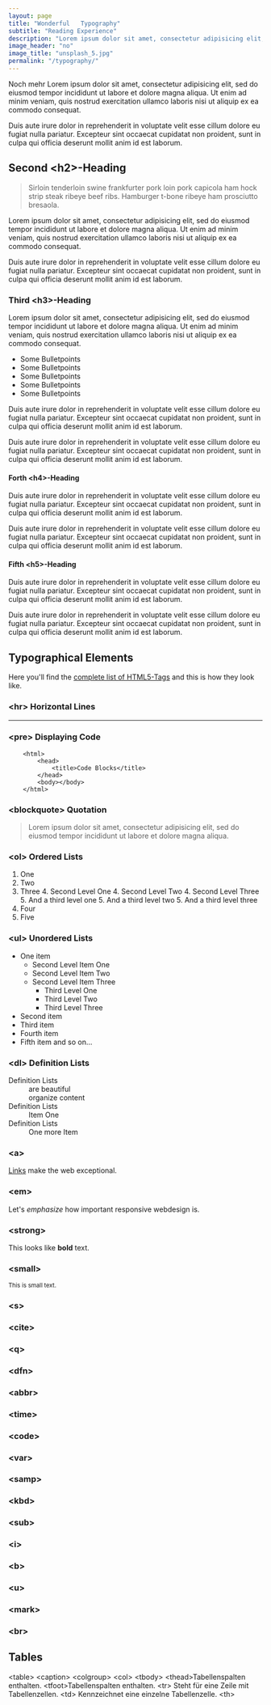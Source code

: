 ```yaml
---
layout: page
title: "Wonderful   Typography"
subtitle: "Reading Experience"
description: "Lorem ipsum dolor sit amet, consectetur adipisicing elit, sed do eiusmod tempor incididunt ut labore et dolore magna aliqua. Ut enim ad minim veniam, quis nostrud exercitation ullamco laboris nisi ut aliquip ex ea commodo consequat."
image_header: "no"
image_title: "unsplash_5.jpg"
permalink: "/typography/"
---
```

Noch mehr Lorem ipsum dolor sit amet, consectetur adipisicing elit, sed do eiusmod tempor incididunt ut labore et dolore magna aliqua. Ut enim ad minim veniam, quis nostrud exercitation ullamco laboris nisi ut aliquip ex ea commodo consequat. 

Duis aute irure dolor in reprehenderit in voluptate velit esse cillum dolore eu fugiat nulla pariatur. Excepteur sint occaecat cupidatat non proident, sunt in culpa qui officia deserunt mollit anim id est laborum.


## Second &lt;h2&gt;-Heading 

> Sirloin tenderloin swine frankfurter pork loin pork capicola ham hock strip steak ribeye beef ribs. Hamburger t-bone ribeye ham prosciutto bresaola.

Lorem ipsum dolor sit amet, consectetur adipisicing elit, sed do eiusmod tempor incididunt ut labore et dolore magna aliqua. Ut enim ad minim veniam, quis nostrud exercitation ullamco laboris nisi ut aliquip ex ea commodo consequat. 

Duis aute irure dolor in reprehenderit in voluptate velit esse cillum dolore eu fugiat nulla pariatur. Excepteur sint occaecat cupidatat non proident, sunt in culpa qui officia deserunt mollit anim id est laborum.



### Third &lt;h3&gt;-Heading 

Lorem ipsum dolor sit amet, consectetur adipisicing elit, sed do eiusmod tempor incididunt ut labore et dolore magna aliqua. Ut enim ad minim veniam, quis nostrud exercitation ullamco laboris nisi ut aliquip ex ea commodo consequat. 

* Some Bulletpoints
* Some Bulletpoints
* Some Bulletpoints
* Some Bulletpoints
* Some Bulletpoints

Duis aute irure dolor in reprehenderit in voluptate velit esse cillum dolore eu fugiat nulla pariatur. Excepteur sint occaecat cupidatat non proident, sunt in culpa qui officia deserunt mollit anim id est laborum.


Duis aute irure dolor in reprehenderit in voluptate velit esse cillum dolore eu fugiat nulla pariatur. Excepteur sint occaecat cupidatat non proident, sunt in culpa qui officia deserunt mollit anim id est laborum.



#### Forth &lt;h4&gt;-Heading

Duis aute irure dolor in reprehenderit in voluptate velit esse cillum dolore eu fugiat nulla pariatur. Excepteur sint occaecat cupidatat non proident, sunt in culpa qui officia deserunt mollit anim id est laborum.

Duis aute irure dolor in reprehenderit in voluptate velit esse cillum dolore eu fugiat nulla pariatur. Excepteur sint occaecat cupidatat non proident, sunt in culpa qui officia deserunt mollit anim id est laborum.


#### Fifth &lt;h5&gt;-Heading

Duis aute irure dolor in reprehenderit in voluptate velit esse cillum dolore eu fugiat nulla pariatur. Excepteur sint occaecat cupidatat non proident, sunt in culpa qui officia deserunt mollit anim id est laborum.

Duis aute irure dolor in reprehenderit in voluptate velit esse cillum dolore eu fugiat nulla pariatur. Excepteur sint occaecat cupidatat non proident, sunt in culpa qui officia deserunt mollit anim id est laborum.


## Typographical Elements

Here you'll find the [complete list of HTML5-Tags][1] and this is how they look like.

### &lt;hr&gt; Horizontal Lines
<hr>

### &lt;pre&gt; Displaying Code
~~~
    <html>
        <head>
            <title>Code Blocks</title>
        </head>
        <body></body>
    </html>
~~~

### &lt;blockquote&gt; Quotation
<blockquote>Lorem ipsum dolor sit amet, consectetur adipisicing elit, sed do eiusmod tempor incididunt ut labore et dolore magna aliqua.</blockquote>

### &lt;ol&gt; Ordered Lists
1. One
2. Two
3. Three
    4. Second Level One
    4. Second Level Two
    4. Second Level Three
        5. And a third level one
        5. And a third level two
        5. And a third level three
4. Four
5. Five

### &lt;ul&gt; Unordered Lists
- One item
    + Second Level Item One
    + Second Level Item Two
    + Second Level Item Three
        * Third Level One
        * Third Level Two
        * Third Level Three
- Second item
- Third item
- Fourth item
- Fifth item and so on...

### &lt;dl&gt; Definition Lists

<dl>
    <dt>Definition Lists</dt>
    <dd>are beautiful</dd>
    <dd>organize content</dd>
    <dt>Definition Lists</dt>
    <dd>Item One</dd>
    <dt>Definition Lists</dt>
    <dd>One more Item</dd>
</dl>

### &lt;a&gt;
[Links][2] make the web exceptional.


### &lt;em&gt;
Let's *emphasize* how important responsive webdesign is.

### &lt;strong&gt;
This looks like **bold** text.

### &lt;small&gt;
<small>This is small text.</small>

### &lt;s&gt;

### &lt;cite&gt;

### &lt;q&gt;

### &lt;dfn&gt;

### &lt;abbr&gt;

### &lt;time&gt;

### &lt;code&gt;

### &lt;var&gt;

### &lt;samp&gt;

### &lt;kbd&gt;

### &lt;sub&gt;

### &lt;i&gt;

### &lt;b&gt;

### &lt;u&gt;

### &lt;mark&gt;

### &lt;br&gt;

## Tables
&lt;table&gt;
&lt;caption&gt;
&lt;colgroup&gt;
&lt;col&gt;
&lt;tbody&gt;
&lt;thead&gt;Tabellenspalten enthalten.
&lt;tfoot&gt;Tabellenspalten enthalten.
&lt;tr&gt;    Steht für eine Zeile mit Tabellenzellen.
&lt;td&gt;    Kennzeichnet eine einzelne Tabellenzelle.
&lt;th&gt;





 [1]: https://developer.mozilla.org/en-US/docs/Web/Guide/HTML/HTML5/HTML5_element_list
 [2]: http://phlow.de/
 [3]: #
 [4]: #
 [5]: #
 [6]: #
 [7]: #
 [8]: #
 [9]: #
 [10]: #